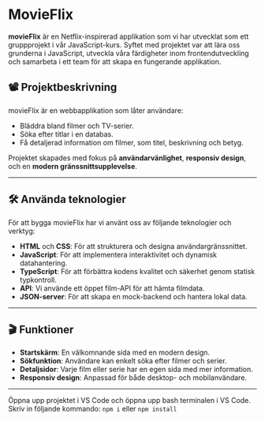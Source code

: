 # MovieFlix

**movieFlix** är en Netflix-inspirerad applikation som vi har utvecklat som ett gruppprojekt i vår JavaScript-kurs. Syftet med projektet var att lära oss grunderna i JavaScript, utveckla våra färdigheter inom frontendutveckling och samarbeta i ett team för att skapa en fungerande applikation.

## 📽️ Projektbeskrivning

movieFlix är en webbapplikation som låter användare:

- Bläddra bland filmer och TV-serier.
- Söka efter titlar i en databas.
- Få detaljerad information om filmer, som titel, beskrivning och betyg.

Projektet skapades med fokus på **användarvänlighet**, **responsiv design**, och en **modern gränssnittsupplevelse**.

---

## 🛠️ Använda teknologier

För att bygga movieFlix har vi använt oss av följande teknologier och verktyg:

- **HTML** och **CSS**: För att strukturera och designa användargränssnittet.
- **JavaScript**: För att implementera interaktivitet och dynamisk datahantering.
- **TypeScript**: För att förbättra kodens kvalitet och säkerhet genom statisk typkontroll.
- **API**: Vi använde ett öppet film-API för att hämta filmdata.
- **JSON-server**: För att skapa en mock-backend och hantera lokal data.

---

## 🎬 Funktioner

- **Startskärm**: En välkomnande sida med en modern design.
- **Sökfunktion**: Användare kan enkelt söka efter filmer och serier.
- **Detaljsidor**: Varje film eller serie har en egen sida med mer information.
- **Responsiv design**: Anpassad för både desktop- och mobilanvändare.

---

Öppna upp projektet i VS Code och öppna upp bash terminalen i VS Code.
Skriv in följande kommando:
`npm i` eller `npm install`
